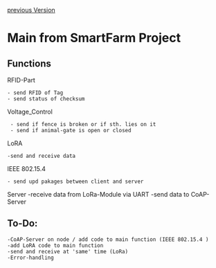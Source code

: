[previous Version](../V3.0)

# Main from SmartFarm Project

## Functions
RFID-Part
    
    - send RFID of Tag
    - send status of checksum
    
Voltage_Control

     - send if fence is broken or if sth. lies on it
     - send if animal-gate is open or closed
LoRA

	-send and receive data
	
IEEE 802.15.4
	
	- send upd pakages between client and server
	

	
Server
	-receive data from LoRa-Module via UART
	-send data to CoAP-Server

    
## To-Do:
    -CoAP-Server on node / add code to main function (IEEE 802.15.4 )
	-add LoRA code to main function
    -send and receive at 'same' time (LoRa)       
    -Error-handling  
	



